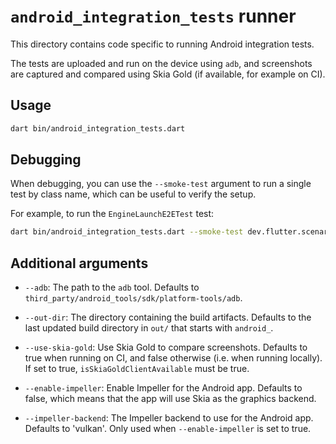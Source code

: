 # `android_integration_tests` runner

This directory contains code specific to running Android integration tests.

The tests are uploaded and run on the device using `adb`, and screenshots are
captured and compared using Skia Gold (if available, for example on CI).

## Usage

```sh
dart bin/android_integration_tests.dart
```

## Debugging

When debugging, you can use the `--smoke-test` argument to run a single test
by class name, which can be useful to verify the setup.

For example, to run the `EngineLaunchE2ETest` test:

```sh
dart bin/android_integration_tests.dart --smoke-test dev.flutter.scenarios.EngineLaunchE2ETest
```

## Additional arguments

- `--adb`: The path to the `adb` tool. Defaults to
  `third_party/android_tools/sdk/platform-tools/adb`.

- `--out-dir`: The directory containing the build artifacts. Defaults to the
  last updated build directory in `out/` that starts with `android_`.

- `--use-skia-gold`: Use Skia Gold to compare screenshots. Defaults to true
  when running on CI, and false otherwise (i.e. when running locally). If
  set to true, `isSkiaGoldClientAvailable` must be true.

- `--enable-impeller`: Enable Impeller for the Android app. Defaults to
  false, which means that the app will use Skia as the graphics backend.

- `--impeller-backend`: The Impeller backend to use for the Android app.
  Defaults to 'vulkan'. Only used when `--enable-impeller` is set to true.
